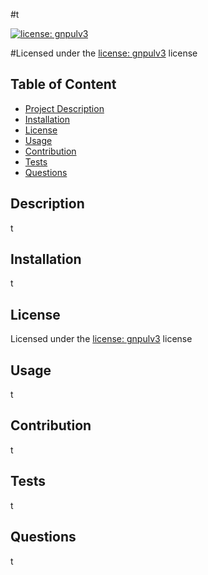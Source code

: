 
#t

 [![license: gnpulv3](https://img.shields.io/badge/gnpulv3-Licensed%20for%20GNPUL%20v3-yellow)](https://www.gnu.org/licenses/)


#Licensed under the [license: gnpulv3](https://choosealicense.com/licenses/lgpl-3.0/) license
        
## Table of Content
- [Project Description](#Description)
- [Installation](#Installation)
- [License](#License)
- [Usage](#Usage)
- [Contribution](#Contribution)
- [Tests](#Tests)
- [Questions](#Questions)

## Description
t

## Installation
t
        
## License
Licensed under the [license: gnpulv3](https://choosealicense.com/licenses/lgpl-3.0/) license

## Usage
t

## Contribution
t

## Tests
t

## Questions
t
    